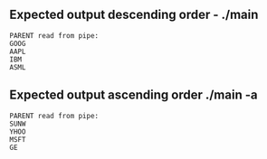## Expected output descending order - ./main
```
PARENT read from pipe:
GOOG
AAPL
IBM
ASML
```

## Expected output ascending order ./main -a
```
PARENT read from pipe:
SUNW
YHOO
MSFT
GE
```
